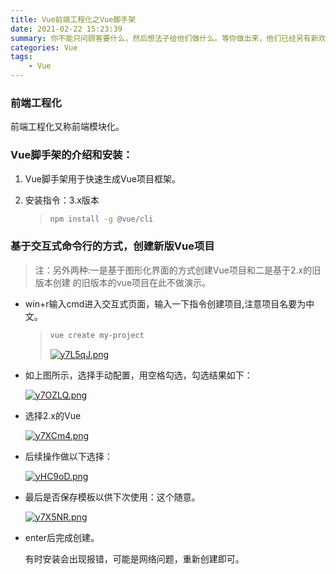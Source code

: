 ```yaml
---
title: Vue前端工程化之Vue脚手架
date: 2021-02-22 15:23:39
summary: 你不能只问顾客要什么，然后想法子给他们做什么。等你做出来，他们已经另有新欢了。
categories: Vue
tags:
	- Vue
---
```


### 前端工程化

前端工程化又称前端模块化。

### Vue脚手架的介绍和安装：

1. Vue脚手架用于快速生成Vue项目框架。

2. 安装指令：3.x版本

   > ```bash
   > npm install -g @vue/cli
   > ```
   >
   > 

### 基于交互式命令行的方式，创建新版Vue项目

> 注：另外两种:一是基于图形化界面的方式创建Vue项目和二是基于2.x的旧版本创建 的旧版本的vue项目在此不做演示。

- win+r输入cmd进入交互式页面，输入一下指令创建项目,注意项目名要为中文。

  > ```bash
  > vue create my-project
  > ```
  >
  > [![y7L5qJ.png](https://s3.ax1x.com/2021/02/22/y7L5qJ.png)](https://imgchr.com/i/y7L5qJ)

- 如上图所示，选择手动配置，用空格勾选，勾选结果如下：

  [![y7OZLQ.png](https://s3.ax1x.com/2021/02/22/y7OZLQ.png)](https://imgchr.com/i/y7OZLQ)

- 选择2.x的Vue

  [![y7XCm4.png](https://s3.ax1x.com/2021/02/22/y7XCm4.png)](https://imgchr.com/i/y7XCm4)

- 后续操作做以下选择：

  [![yHC9oD.png](https://s3.ax1x.com/2021/02/22/yHC9oD.png)](https://imgchr.com/i/yHC9oD)

- 最后是否保存模板以供下次使用：这个随意。

  [![y7X5NR.png](https://s3.ax1x.com/2021/02/22/y7X5NR.png)](https://imgchr.com/i/y7X5NR)

- enter后完成创建。

  有时安装会出现报错，可能是网络问题，重新创建即可。
